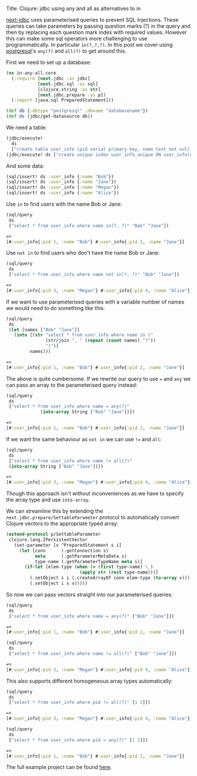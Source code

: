 Title: Clojure: jdbc using any and all as alternatives to in

[next-jdbc](https://github.com/seancorfield/next-jdbc) uses parameterised queries to prevent SQL Injections. These queries can take parameters by passing question marks (?) in the query and then by replacing each question mark index with required values. However this can make some sql operators more challenging to use programmatically. In particular `in(?,?,?)`. In this post we cover using [postgresql](https://www.postgresql.org/)'s `any(?)` and `all(?)` to get around this.

First we need to set up a database:

```clojure
(ns in-any-all.core
  (:require [next.jdbc :as jdbc]
            [next.jdbc.sql :as sql]
            [clojure.string :as str]
            [next.jdbc.prepare :as p])
  (:import [java.sql PreparedStatement]))

(def db {:dbtype "postgresql" :dbname "databasename"})
(def ds (jdbc/get-datasource db))
```

We need a table:

```clojure
(jdbc/execute!
  ds
  ["create table user_info (pid serial primary key, name text not null)"])
(jdbc/execute! ds ["create unique index user_info_unique ON user_info(name)"])
```

And some data:

```clojure
(sql/insert! ds :user_info {:name "Bob"})
(sql/insert! ds :user_info {:name "Jane"})
(sql/insert! ds :user_info {:name "Megan"})
(sql/insert! ds :user_info {:name "Alice"})
```

Use `in` to find users with the name Bob or Jane:

```clojure
(sql/query
 ds
 ["select * from user_info where name in(?, ?)" "Bob" "Jane"])

=>
[#:user_info{:pid 1, :name "Bob"} #:user_info{:pid 2, :name "Jane"}]

```

Use `not in` to find users who don't have the name Bob or Jane:

```clojure
(sql/query
 ds
 ["select * from user_info where name not in(?, ?)" "Bob" "Jane"])

=>
[#:user_info{:pid 3, :name "Megan"} #:user_info{:pid 4, :name "Alice"}]

```

If we want to use parameterised queries with a variable number of names we would need to do something like this:

```clojure
(sql/query
 ds
 (let [names ["Bob" "Jane"]]
   (into [(str "select * from user_info where name in ("
               (str/join ", " (repeat (count names) "?"))
               ")")]
         names)))

=>
[#:user_info{:pid 1, :name "Bob"} #:user_info{:pid 2, :name "Jane"}]

```

The above is quite cumbersome. If we rewrite our query to use `=` and `any` we can pass an array to the parameterised query instead:

```clojure
(sql/query
 ds
 ["select * from user_info where name = any(?)"
             (into-array String ["Bob" "Jane"])])

=>
[#:user_info{:pid 1, :name "Bob"} #:user_info{:pid 2, :name "Jane"}]
```

If we want the same behaviour as `not in` we can use `!=` and `all`:

```clojure
(sql/query
 ds
 ["select * from user_info where name != all(?)"
 (into-array String ["Bob" "Jane"])])

=>
[#:user_info{:pid 3, :name "Megan"} #:user_info{:pid 4, :name "Alice"}]
```

Though this approach isn't without inconveniences as we have to specify the array type and use `into-array`.

We can streamline this by extending the `next.jdbc.prepare/SettableParameter` protocol to automatically convert Clojure vectors to the appropriate typed array:

```clojure
(extend-protocol p/SettableParameter
 clojure.lang.IPersistentVector
   (set-parameter [v ^PreparedStatement s i]
     (let [conn      (.getConnection s)
           meta      (.getParameterMetaData s)
           type-name (.getParameterTypeName meta i)]
       (if-let [elem-type (when (= (first type-name) \_)
                            (apply str (rest type-name)))]
         (.setObject s i (.createArrayOf conn elem-type (to-array v)))
         (.setObject i s v)))))
```

So now we can pass vectors straight into our parameterised queries:

```clojure
(sql/query
 ds
 ["select * from user_info where name = any(?)" ["Bob" "Jane"]])

=>
[#:user_info{:pid 1, :name "Bob"} #:user_info{:pid 2, :name "Jane"}]

(sql/query
 ds
 ["select * from user_info where name != all(?)" ["Bob" "Jane"]])

=>
[#:user_info{:pid 3, :name "Megan"} #:user_info{:pid 4, :name "Alice"}]
```

This also supports different homogeneous array types automatically:

```clojure
(sql/query
 ds
 ["select * from user_info where pid != all(?)" [1 2]])

=>
[#:user_info{:pid 3, :name "Megan"} #:user_info{:pid 4, :name "Alice"}]

(sql/query
 ds
 ["select * from user_info where pid = any(?)" [1 2]])

=>
[#:user_info{:pid 1, :name "Bob"} #:user_info{:pid 2, :name "Jane"}]
```

The full example project can be found
[here](https://github.com/andersmurphy/clj-cookbook/tree/master/sql/in-any-all).
